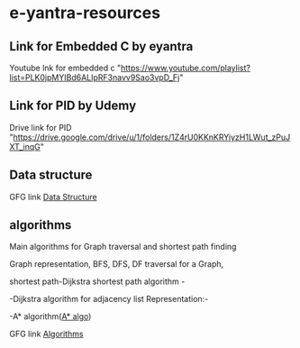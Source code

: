 # e-yantra-resources
## Link for Embedded C by eyantra

Youtube lnk for embedded c "https://www.youtube.com/playlist?list=PLK0jpMYIBd6ALIpRF3navv9Sao3vpD_Fj" </a>

## Link for PID by Udemy

Drive link for PID "https://drive.google.com/drive/u/1/folders/1Z4rU0KKnKRYiyzH1LWut_zPuJXT_inqG" </a>

## Data structure

GFG link <a href="https://www.geeksforgeeks.org/data-structures/">Data Structure</a>

## algorithms
Main algorithms for Graph traversal and shortest path finding</a>

Graph representation,
BFS,
DFS</a>,
DF traversal for a Graph,

shortest path-Dijkstra shortest path algorithm -
             
 -Dijkstra algorithm for adjacency list Representation:-
             
-A* algorithm(<a href="https://www.geeksforgeeks.org/a-search-algorithm/">A* algo</a>)

GFG link <a href="https://www.geeksforgeeks.org/fundamentals-of-algorithms/" >Algorithms</a>
